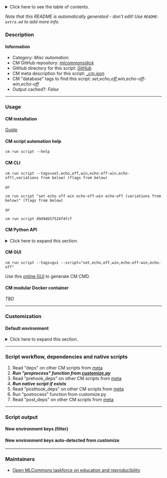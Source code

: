 <details>
<summary>Click here to see the table of contents.</summary>

* [Description](#description)
* [Information](#information)
* [Usage](#usage)
  * [ CM installation](#cm-installation)
  * [ CM script automation help](#cm-script-automation-help)
  * [ CM CLI](#cm-cli)
  * [ CM Python API](#cm-python-api)
  * [ CM GUI](#cm-gui)
  * [ CM modular Docker container](#cm-modular-docker-container)
* [Customization](#customization)
  * [ Default environment](#default-environment)
* [Script workflow, dependencies and native scripts](#script-workflow-dependencies-and-native-scripts)
* [Script output](#script-output)
* [New environment keys (filter)](#new-environment-keys-(filter))
* [New environment keys auto-detected from customize](#new-environment-keys-auto-detected-from-customize)
* [Maintainers](#maintainers)

</details>

*Note that this README is automatically generated - don't edit! Use `README-extra.md` to add more info.*

### Description

#### Information

* Category: *Misc automation.*
* CM GitHub repository: *[mlcommons@ck](https://github.com/mlcommons/ck/tree/master/cm-mlops)*
* GitHub directory for this script: *[GitHub](https://github.com/mlcommons/ck/tree/master/cm-mlops/script/set-echo-off-win)*
* CM meta description for this script: *[_cm.json](_cm.json)*
* CM "database" tags to find this script: *set,echo,off,win,echo-off-win,echo-off*
* Output cached?: *False*
___
### Usage

#### CM installation

[Guide](https://github.com/mlcommons/ck/blob/master/docs/installation.md)

#### CM script automation help

```cm run script --help```

#### CM CLI

`cm run script --tags=set,echo,off,win,echo-off-win,echo-off(,variations from below) (flags from below)`

*or*

`cm run script "set echo off win echo-off-win echo-off (variations from below)" (flags from below)`

*or*

`cm run script 49d94b57524f4fcf`

#### CM Python API

<details>
<summary>Click here to expand this section.</summary>

```python

import cmind

r = cmind.access({'action':'run'
                  'automation':'script',
                  'tags':'set,echo,off,win,echo-off-win,echo-off'
                  'out':'con',
                  ...
                  (other input keys for this script)
                  ...
                 })

if r['return']>0:
    print (r['error'])

```

</details>


#### CM GUI

```cm run script --tags=gui --script="set,echo,off,win,echo-off-win,echo-off"```

Use this [online GUI](https://cKnowledge.org/cm-gui/?tags=set,echo,off,win,echo-off-win,echo-off) to generate CM CMD.

#### CM modular Docker container

*TBD*

___
### Customization

#### Default environment

<details>
<summary>Click here to expand this section.</summary>

These keys can be updated via --env.KEY=VALUE or "env" dictionary in @input.json or using script flags.


</details>

___
### Script workflow, dependencies and native scripts

  1. Read "deps" on other CM scripts from [meta](https://github.com/mlcommons/ck/tree/master/cm-mlops/script/set-echo-off-win/_cm.json)
  1. ***Run "preprocess" function from [customize.py](https://github.com/mlcommons/ck/tree/master/cm-mlops/script/set-echo-off-win/customize.py)***
  1. Read "prehook_deps" on other CM scripts from [meta](https://github.com/mlcommons/ck/tree/master/cm-mlops/script/set-echo-off-win/_cm.json)
  1. ***Run native script if exists***
  1. Read "posthook_deps" on other CM scripts from [meta](https://github.com/mlcommons/ck/tree/master/cm-mlops/script/set-echo-off-win/_cm.json)
  1. Run "postrocess" function from customize.py
  1. Read "post_deps" on other CM scripts from [meta](https://github.com/mlcommons/ck/tree/master/cm-mlops/script/set-echo-off-win/_cm.json)
___
### Script output
#### New environment keys (filter)

#### New environment keys auto-detected from customize

___
### Maintainers

* [Open MLCommons taskforce on education and reproducibility](https://github.com/mlcommons/ck/blob/master/docs/mlperf-education-workgroup.md)